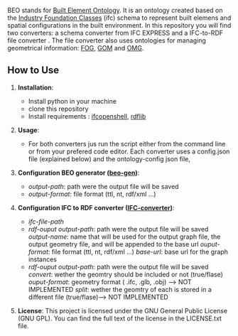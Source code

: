 BEO stands for [Built Element Ontology](https://cramonell.github.io/beo/actual/index-en.html). It is an ontology created based on the [Industry Foundation Classes](https://ifc43-docs.standards.buildingsmart.org/) (ifc) schema to represent built elemens and spatial configurations in the built environment. In this repository you will find two converters: a schema converter from IFC EXPRESS and a IFC-to-RDF file converter . The file converter also uses ontologies for managing geometrical information: [FOG](https://mathib.github.io/fog-ontology/), [GOM](https://mathib.github.io/gom-ontology/#) and [OMG](https://w3id.org/omg#).


## How to Use
1. **Installation**:
   - Install python in your machine
   - clone this repository
   - Install requirements : [ifcopenshell](https://ifcopenshell.org/), [rdflib](https://rdflib.readthedocs.io/en/stable/index.html)

2. **Usage**:
   - For both converters jus  run the script  either from the command line or from your prefered code editor. Each converter uses a config.json file (explained below) and the ontology-config json file, 

3. **Configuration BEO generator ([beo-gen](https://github.com/cramonell/beo/tree/main/beo-gen))**:
   - *output-path*: path were the output file will be saved
   - *output-format*: file format (ttl, nt, rdf/xml ...)

4. **Configuration IFC to RDF converter ([IFC-converter](https://github.com/cramonell/beo/tree/main/IFC-converter))**:
   - *ifc-file-path*
   - *rdf-ouput*
        *output-path*: path were the output file will be saved
        *output-name*: name that will be used for the output graph file, the output geometry file, and will be appended to the base url
        *ouput-format*: file format (ttl, nt, rdf/xml ...)
        *base-url*: base url for the graph instances
    - *rdf-ouput*
            *output-path*: path were the output file will be saved
            *convert*: wether the geomtry should be included or not (true/flase)
            *ouput-format*: geometry  format ( .ifc, .glb, .obj) --> NOT IMPLEMENTED
            *split*: wether the geomtry of each is stored in a different file (true/flase)--> NOT IMPLEMENTED

5. **License**:
   This project is licensed under the GNU General Public License (GNU GPL). You can find the full text of the license in the LICENSE.txt file.



